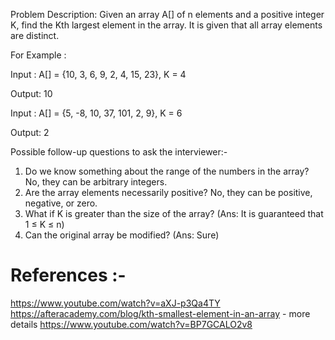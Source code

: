 
Problem Description: Given an array A[] of n elements and a positive integer K, find the Kth largest element in the array. It is given that all array elements are distinct.

For Example :

Input : A[] = {10, 3, 6, 9, 2, 4, 15, 23}, K = 4

Output: 10

Input : A[] = {5, -8, 10, 37, 101, 2, 9}, K = 6

Output: 2

Possible follow-up questions to ask the interviewer:-

1. Do we know something about the range of the numbers in the array? No, they can be arbitrary integers.
2. Are the array elements necessarily positive? No, they can be positive, negative, or zero.
3. What if K is greater than the size of the array? (Ans: It is guaranteed that 1 ≤ K ≤ n)
4. Can the original array be modified? (Ans: Sure)



# References :- 
 https://www.youtube.com/watch?v=aXJ-p3Qa4TY
 https://afteracademy.com/blog/kth-smallest-element-in-an-array - more details
https://www.youtube.com/watch?v=BP7GCALO2v8
